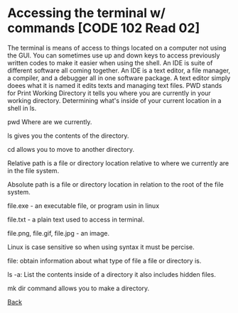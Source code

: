 # Accessing the terminal w/ commands [CODE 102 Read 02]

The terminal is means of access to things located on a computer not using the GUI.
You can sometimes use up and down keys to access previously written codes to make it easier when using the shell.
An IDE is suite of different software all coming together. An IDE is a text editor, a file manager, a compiler, and a debugger all in one software package.
A text editor simply doees what it is named it edits texts and managing text files.
PWD stands for Print Working Directory it tells you where you are currently in your working directory.
Determining what's inside of your current location in a shell in ls.

pwd  Where are we currently.

ls gives you the contents of the directory.

cd allows you to move to another directory.

Relative path is a file or directory location relative to where we currently are in the file system.

Absolute path is a file or directory location in relation to the root of the file system.

file.exe - an executable file, or program usin in linux

file.txt - a plain text used to access in terminal.

file.png, file.gif, file.jpg - an image.

Linux is case sensitive so when using syntax it must be percise.

file: obtain information about what type of file a file or directory is.

ls -a: List the contents inside of a directory it also includes hidden files.

mk dir command allows you to make a directory.

[Back](README.md)
